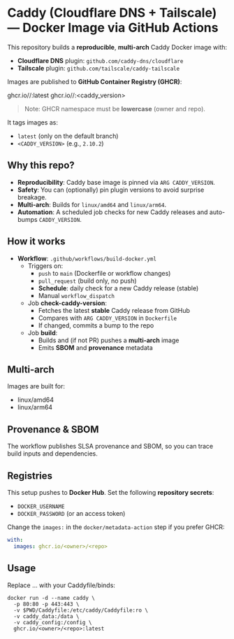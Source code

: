 # Caddy (Cloudflare DNS + Tailscale) — Docker Image via GitHub Actions

This repository builds a **reproducible**, **multi-arch** Caddy Docker image with:
- **Cloudflare DNS** plugin: `github.com/caddy-dns/cloudflare`
- **Tailscale** plugin: `github.com/tailscale/caddy-tailscale`

Images are published to **GitHub Container Registry (GHCR)**:

ghcr.io/<owner>/<repo>:latest
ghcr.io/<owner>/<repo>:<caddy_version>

> Note: GHCR namespace must be **lowercase** (owner and repo).

It tags images as:
- `latest` (only on the default branch)
- `<CADDY_VERSION>` (e.g., `2.10.2`)

## Why this repo?
- **Reproducibility**: Caddy base image is pinned via `ARG CADDY_VERSION`.
- **Safety**: You can (optionally) pin plugin versions to avoid surprise breakage.
- **Multi-arch**: Builds for `linux/amd64` and `linux/arm64`.
- **Automation**: A scheduled job checks for new Caddy releases and auto-bumps `CADDY_VERSION`.

## How it works

- **Workflow**: `.github/workflows/build-docker.yml`
  - Triggers on:
    - `push` to `main` (Dockerfile or workflow changes)
    - `pull_request` (build only, no push)
    - **Schedule**: daily check for a new Caddy release (stable)
    - Manual `workflow_dispatch`
  - Job **check-caddy-version**:
    - Fetches the latest **stable** Caddy release from GitHub
    - Compares with `ARG CADDY_VERSION` in `Dockerfile`
    - If changed, commits a bump to the repo
  - Job **build**:
    - Builds and (if not PR) pushes a **multi-arch** image
    - Emits **SBOM** and **provenance** metadata

## Multi-arch

Images are built for:

- linux/amd64
- linux/arm64

## Provenance & SBOM

The workflow publishes SLSA provenance and SBOM, so you can trace build inputs and dependencies.

## Registries

This setup pushes to **Docker Hub**. Set the following **repository secrets**:
- `DOCKER_USERNAME`
- `DOCKER_PASSWORD` (or an access token)

Change the `images:` in the `docker/metadata-action` step if you prefer GHCR:
```yaml
with:
  images: ghcr.io/<owner>/<repo>
```

## Usage

Replace … with your Caddyfile/binds:

```docker
docker run -d --name caddy \
  -p 80:80 -p 443:443 \
  -v $PWD/Caddyfile:/etc/caddy/Caddyfile:ro \
  -v caddy_data:/data \
  -v caddy_config:/config \
  ghcr.io/<owner>/<repo>:latest
```
